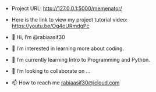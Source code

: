 - Project URL: http://127.0.0.1:5000/memenator/
- Here is the link to view my project tutorial video: https://youtu.be/Og4oURmdgPc

- 👋 Hi, I’m @rabiaasif30
- 👀 I’m interested in learning more about coding. 
- 🌱 I’m currently learning Intro to Programming and Python. 
- 💞️ I’m looking to collaborate on ...
- 📫 How to reach me rabiaasif30@icloud.com

<!---
rabiaasif30/rabiaasif30 is a ✨ special ✨ repository because its `README.md` (this file) appears on your GitHub profile.
You can click the Preview link to take a look at your changes.
--->
